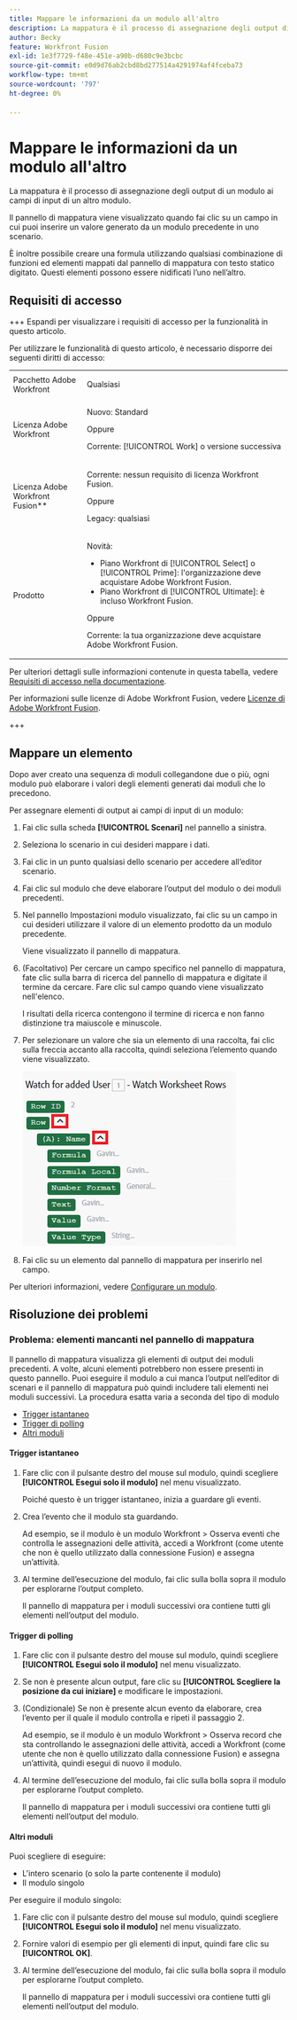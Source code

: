 ```yaml
---
title: Mappare le informazioni da un modulo all'altro
description: La mappatura è il processo di assegnazione degli output di un modulo, strutturati in elementi, ai campi di input di un altro modulo.
author: Becky
feature: Workfront Fusion
exl-id: 1e3f7729-f48e-451e-a90b-d680c9e3bcbc
source-git-commit: e0d9d76ab2cbd8bd277514a4291974af4fceba73
workflow-type: tm+mt
source-wordcount: '797'
ht-degree: 0%

---
```


# Mappare le informazioni da un modulo all&#39;altro

La mappatura è il processo di assegnazione degli output di un modulo ai campi di input di un altro modulo.

Il pannello di mappatura viene visualizzato quando fai clic su un campo in cui puoi inserire un valore generato da un modulo precedente in uno scenario.

È inoltre possibile creare una formula utilizzando qualsiasi combinazione di funzioni ed elementi mappati dal pannello di mappatura con testo statico digitato. Questi elementi possono essere nidificati l’uno nell’altro.

## Requisiti di accesso

+++ Espandi per visualizzare i requisiti di accesso per la funzionalità in questo articolo.

Per utilizzare le funzionalità di questo articolo, è necessario disporre dei seguenti diritti di accesso:

<table style="table-layout:auto">
 <col> 
 <col> 
 <tbody> 
  <tr> 
   <td role="rowheader">Pacchetto Adobe Workfront</td> 
   <td> <p>Qualsiasi</p> </td> 
  </tr> 
  <tr data-mc-conditions=""> 
   <td role="rowheader">Licenza Adobe Workfront</td> 
   <td> <p>Nuovo: Standard</p><p>Oppure</p><p>Corrente: [!UICONTROL Work] o versione successiva</p> </td> 
  </tr> 
  <tr> 
   <td role="rowheader">Licenza Adobe Workfront Fusion**</td> 
   <td>
   <p>Corrente: nessun requisito di licenza Workfront Fusion.</p>
   <p>Oppure</p>
   <p>Legacy: qualsiasi </p>
   </td> 
  </tr> 
  <tr> 
   <td role="rowheader">Prodotto</td> 
   <td>
   <p>Novità:</p> <ul><li>Piano Workfront di [!UICONTROL Select] o [!UICONTROL Prime]: l'organizzazione deve acquistare Adobe Workfront Fusion.</li><li>Piano Workfront di [!UICONTROL Ultimate]: è incluso Workfront Fusion.</li></ul>
   <p>Oppure</p>
   <p>Corrente: la tua organizzazione deve acquistare Adobe Workfront Fusion.</p>
   </td> 
  </tr>
 </tbody> 
</table>

Per ulteriori dettagli sulle informazioni contenute in questa tabella, vedere [Requisiti di accesso nella documentazione](/help/workfront-fusion/references/licenses-and-roles/access-level-requirements-in-documentation.md).

Per informazioni sulle licenze di Adobe Workfront Fusion, vedere [Licenze di Adobe Workfront Fusion](/help/workfront-fusion/set-up-and-manage-workfront-fusion/licensing-operations-overview/license-automation-vs-integration.md).

+++

## Mappare un elemento

Dopo aver creato una sequenza di moduli collegandone due o più, ogni modulo può elaborare i valori degli elementi generati dai moduli che lo precedono.

Per assegnare elementi di output ai campi di input di un modulo:

1. Fai clic sulla scheda **[!UICONTROL Scenari]** nel pannello a sinistra.
1. Seleziona lo scenario in cui desideri mappare i dati.
1. Fai clic in un punto qualsiasi dello scenario per accedere all’editor scenario.
1. Fai clic sul modulo che deve elaborare l’output del modulo o dei moduli precedenti.
1. Nel pannello Impostazioni modulo visualizzato, fai clic su un campo in cui desideri utilizzare il valore di un elemento prodotto da un modulo precedente.

   Viene visualizzato il pannello di mappatura.

1. (Facoltativo) Per cercare un campo specifico nel pannello di mappatura, fate clic sulla barra di ricerca del pannello di mappatura e digitate il termine da cercare. Fare clic sul campo quando viene visualizzato nell&#39;elenco.

   I risultati della ricerca contengono il termine di ricerca e non fanno distinzione tra maiuscole e minuscole.
1. Per selezionare un valore che sia un elemento di una raccolta, fai clic sulla freccia accanto alla raccolta, quindi seleziona l’elemento quando viene visualizzato.

   ![Elemento raccolta](assets/collection-dropdown.png)

1. Fai clic su un elemento dal pannello di mappatura per inserirlo nel campo.

Per ulteriori informazioni, vedere [Configurare un modulo](/help/workfront-fusion/create-scenarios/add-modules/configure-a-modules-settings.md).


## Risoluzione dei problemi

### Problema: elementi mancanti nel pannello di mappatura

Il pannello di mappatura visualizza gli elementi di output dei moduli precedenti. A volte, alcuni elementi potrebbero non essere presenti in questo pannello. Puoi eseguire il modulo a cui manca l’output nell’editor di scenari e il pannello di mappatura può quindi includere tali elementi nei moduli successivi. La procedura esatta varia a seconda del tipo di modulo

* [Trigger istantaneo](#instant-trigger)
* [Trigger di polling](#polling-trigger)
* [Altri moduli](#other-modules)

#### Trigger istantaneo

1. Fare clic con il pulsante destro del mouse sul modulo, quindi scegliere **[!UICONTROL Esegui solo il modulo]** nel menu visualizzato.

   Poiché questo è un trigger istantaneo, inizia a guardare gli eventi.

1. Crea l’evento che il modulo sta guardando.

   Ad esempio, se il modulo è un modulo Workfront > Osserva eventi che controlla le assegnazioni delle attività, accedi a Workfront (come utente che non è quello utilizzato dalla connessione Fusion) e assegna un’attività.

1. Al termine dell’esecuzione del modulo, fai clic sulla bolla sopra il modulo per esplorarne l’output completo.

   Il pannello di mappatura per i moduli successivi ora contiene tutti gli elementi nell’output del modulo.

#### Trigger di polling

1. Fare clic con il pulsante destro del mouse sul modulo, quindi scegliere **[!UICONTROL Esegui solo il modulo]** nel menu visualizzato.
1. Se non è presente alcun output, fare clic su **[!UICONTROL Scegliere la posizione da cui iniziare]** e modificare le impostazioni.
1. (Condizionale) Se non è presente alcun evento da elaborare, crea l’evento per il quale il modulo controlla e ripeti il passaggio 2.

   Ad esempio, se il modulo è un modulo Workfront > Osserva record che sta controllando le assegnazioni delle attività, accedi a Workfront (come utente che non è quello utilizzato dalla connessione Fusion) e assegna un’attività, quindi esegui di nuovo il modulo.

1. Al termine dell’esecuzione del modulo, fai clic sulla bolla sopra il modulo per esplorarne l’output completo.

   Il pannello di mappatura per i moduli successivi ora contiene tutti gli elementi nell’output del modulo.

#### Altri moduli

Puoi scegliere di eseguire:

* L&#39;intero scenario (o solo la parte contenente il modulo)
* Il modulo singolo

Per eseguire il modulo singolo:

1. Fare clic con il pulsante destro del mouse sul modulo, quindi scegliere **[!UICONTROL Esegui solo il modulo]** nel menu visualizzato.
1. Fornire valori di esempio per gli elementi di input, quindi fare clic su **[!UICONTROL OK]**.
1. Al termine dell’esecuzione del modulo, fai clic sulla bolla sopra il modulo per esplorarne l’output completo.

   Il pannello di mappatura per i moduli successivi ora contiene tutti gli elementi nell’output del modulo.
